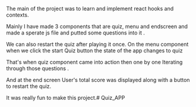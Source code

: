 The main of the project was to learn and implement react hooks and contexts. 

Mainly I have made 3 components that are quiz, menu and endscreen and made a sperate js file and putted some
questions into it .

We can also restart the quiz after playing it once.
On the menu component when we click the start Quiz button the state of the app changes to quiz

That's when quiz component came into action then one by one Iterating through those questions .

And at the end screen User's total score was displayed along with a button to restart the quiz.

It was really fun to make this project.# Quiz_APP
